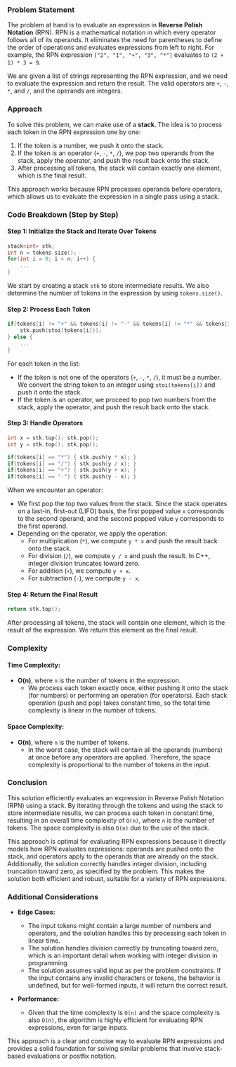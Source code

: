 ### Problem Statement

The problem at hand is to evaluate an expression in **Reverse Polish Notation** (RPN). RPN is a mathematical notation in which every operator follows all of its operands. It eliminates the need for parentheses to define the order of operations and evaluates expressions from left to right. For example, the RPN expression `["2", "1", "+", "3", "*"]` evaluates to `(2 + 1) * 3 = 9`.

We are given a list of strings representing the RPN expression, and we need to evaluate the expression and return the result. The valid operators are `+`, `-`, `*`, and `/`, and the operands are integers.

### Approach

To solve this problem, we can make use of a **stack**. The idea is to process each token in the RPN expression one by one:
1. If the token is a number, we push it onto the stack.
2. If the token is an operator (`+`, `-`, `*`, `/`), we pop two operands from the stack, apply the operator, and push the result back onto the stack.
3. After processing all tokens, the stack will contain exactly one element, which is the final result.

This approach works because RPN processes operands before operators, which allows us to evaluate the expression in a single pass using a stack.

### Code Breakdown (Step by Step)

#### Step 1: Initialize the Stack and Iterate Over Tokens
```cpp
stack<int> stk;
int n = tokens.size();
for(int i = 0; i < n; i++) {
    ...
}
```
We start by creating a stack `stk` to store intermediate results. We also determine the number of tokens in the expression by using `tokens.size()`.

#### Step 2: Process Each Token
```cpp
if(tokens[i] != "+" && tokens[i] != "-" && tokens[i] != "*" && tokens[i] != "/") {
    stk.push(stoi(tokens[i]));
} else {
    ...
}
```
For each token in the list:
- If the token is not one of the operators (`+`, `-`, `*`, `/`), it must be a number. We convert the string token to an integer using `stoi(tokens[i])` and push it onto the stack.
- If the token is an operator, we proceed to pop two numbers from the stack, apply the operator, and push the result back onto the stack.

#### Step 3: Handle Operators
```cpp
int x = stk.top(); stk.pop();
int y = stk.top(); stk.pop();

if(tokens[i] == "*") { stk.push(y * x); }
if(tokens[i] == "/") { stk.push(y / x); }
if(tokens[i] == "+") { stk.push(y + x); }
if(tokens[i] == "-") { stk.push(y - x); }
```
When we encounter an operator:
- We first pop the top two values from the stack. Since the stack operates on a last-in, first-out (LIFO) basis, the first popped value `x` corresponds to the second operand, and the second popped value `y` corresponds to the first operand.
- Depending on the operator, we apply the operation:
  - For multiplication (`*`), we compute `y * x` and push the result back onto the stack.
  - For division (`/`), we compute `y / x` and push the result. In C++, integer division truncates toward zero.
  - For addition (`+`), we compute `y + x`.
  - For subtraction (`-`), we compute `y - x`.

#### Step 4: Return the Final Result
```cpp
return stk.top();
```
After processing all tokens, the stack will contain one element, which is the result of the expression. We return this element as the final result.

### Complexity

#### Time Complexity:
- **O(n)**, where `n` is the number of tokens in the expression.
  - We process each token exactly once, either pushing it onto the stack (for numbers) or performing an operation (for operators). Each stack operation (push and pop) takes constant time, so the total time complexity is linear in the number of tokens.

#### Space Complexity:
- **O(n)**, where `n` is the number of tokens.
  - In the worst case, the stack will contain all the operands (numbers) at once before any operators are applied. Therefore, the space complexity is proportional to the number of tokens in the input.

### Conclusion

This solution efficiently evaluates an expression in Reverse Polish Notation (RPN) using a stack. By iterating through the tokens and using the stack to store intermediate results, we can process each token in constant time, resulting in an overall time complexity of `O(n)`, where `n` is the number of tokens. The space complexity is also `O(n)` due to the use of the stack. 

This approach is optimal for evaluating RPN expressions because it directly models how RPN evaluates expressions: operands are pushed onto the stack, and operators apply to the operands that are already on the stack. Additionally, the solution correctly handles integer division, including truncation toward zero, as specified by the problem. This makes the solution both efficient and robust, suitable for a variety of RPN expressions.

### Additional Considerations

- **Edge Cases:**
  - The input tokens might contain a large number of numbers and operators, and the solution handles this by processing each token in linear time.
  - The solution handles division correctly by truncating toward zero, which is an important detail when working with integer division in programming.
  - The solution assumes valid input as per the problem constraints. If the input contains any invalid characters or tokens, the behavior is undefined, but for well-formed inputs, it will return the correct result.

- **Performance:** 
  - Given that the time complexity is `O(n)` and the space complexity is also `O(n)`, the algorithm is highly efficient for evaluating RPN expressions, even for large inputs.

This approach is a clear and concise way to evaluate RPN expressions and provides a solid foundation for solving similar problems that involve stack-based evaluations or postfix notation.